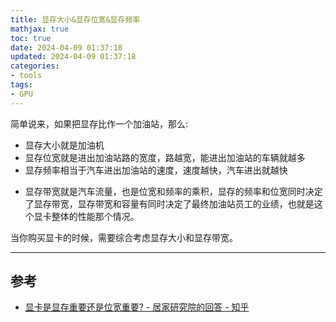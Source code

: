 ```yaml
---
title: 显存大小&显存位宽&显存频率
mathjax: true
toc: true
date: 2024-04-09 01:37:18
updated: 2024-04-09 01:37:18
categories:
- tools
tags:
- GPU
---
```


简单说来，如果把显存比作一个加油站，那么:

- 显存大小就是加油机
- 显存位宽就是进出加油站路的宽度，路越宽，能进出加油站的车辆就越多
- 显存频率相当于汽车进出加油站的速度，速度越快，汽车进出就越快

<!--more-->

- 显存带宽就是汽车流量，也是位宽和频率的乘积，显存的频率和位宽同时决定了显存带宽，显存带宽和容量有同时决定了最终加油站员工的业绩，也就是这个显卡整体的性能那个情况。

当你购买显卡的时候，需要综合考虑显存大小和显存带宽。

___

## 参考
- [显卡是显存重要还是位宽重要? - 居家研究院的回答 - 知乎](https://www.zhihu.com/question/613145168/answer/3139767786)